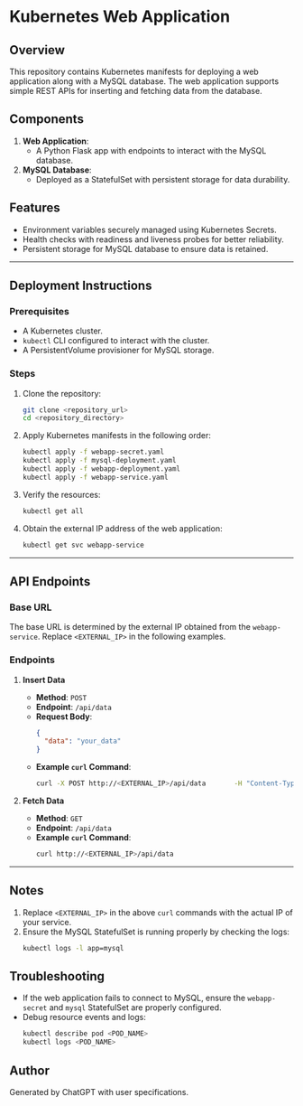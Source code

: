 # Kubernetes Web Application

## Overview
This repository contains Kubernetes manifests for deploying a web application along with a MySQL database. The web application supports simple REST APIs for inserting and fetching data from the database.

## Components
1. **Web Application**:
   - A Python Flask app with endpoints to interact with the MySQL database.
2. **MySQL Database**:
   - Deployed as a StatefulSet with persistent storage for data durability.

## Features
- Environment variables securely managed using Kubernetes Secrets.
- Health checks with readiness and liveness probes for better reliability.
- Persistent storage for MySQL database to ensure data is retained.

---

## Deployment Instructions

### Prerequisites
- A Kubernetes cluster.
- `kubectl` CLI configured to interact with the cluster.
- A PersistentVolume provisioner for MySQL storage.

### Steps
1. Clone the repository:
    ```sh
    git clone <repository_url>
    cd <repository_directory>
    ```

2. Apply Kubernetes manifests in the following order:
    ```sh
    kubectl apply -f webapp-secret.yaml
    kubectl apply -f mysql-deployment.yaml
    kubectl apply -f webapp-deployment.yaml
    kubectl apply -f webapp-service.yaml
    ```

3. Verify the resources:
    ```sh
    kubectl get all
    ```

4. Obtain the external IP address of the web application:
    ```sh
    kubectl get svc webapp-service
    ```

---

## API Endpoints

### Base URL
The base URL is determined by the external IP obtained from the `webapp-service`. Replace `<EXTERNAL_IP>` in the following examples.

### Endpoints

1. **Insert Data**
    - **Method**: `POST`
    - **Endpoint**: `/api/data`
    - **Request Body**:
      ```json
      {
        "data": "your_data"
      }
      ```
    - **Example `curl` Command**:
      ```sh
      curl -X POST http://<EXTERNAL_IP>/api/data       -H "Content-Type: application/json"       -d '{"data": "sample_data"}'
      ```

2. **Fetch Data**
    - **Method**: `GET`
    - **Endpoint**: `/api/data`
    - **Example `curl` Command**:
      ```sh
      curl http://<EXTERNAL_IP>/api/data
      ```

---

## Notes
1. Replace `<EXTERNAL_IP>` in the above `curl` commands with the actual IP of your service.
2. Ensure the MySQL StatefulSet is running properly by checking the logs:
    ```sh
    kubectl logs -l app=mysql
    ```

## Troubleshooting
- If the web application fails to connect to MySQL, ensure the `webapp-secret` and `mysql` StatefulSet are properly configured.
- Debug resource events and logs:
    ```sh
    kubectl describe pod <POD_NAME>
    kubectl logs <POD_NAME>
    ```

## Author
Generated by ChatGPT with user specifications.
